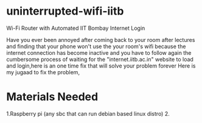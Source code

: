 # uninterrupted-wifi-iitb
Wi-Fi Router with Automated IIT Bombay Internet Login

Have you ever been annoyed after coming back to your room after lectures and finding that your phone won't use the your room's wifi because the internet connection has become inactive and you have to follow again the cumbersome process of waiting for the "internet.iitb.ac.in" website to load and login,here is an one time fix that will solve your problem forever 
Here is my jugaad to fix the problem,

# Materials Needed
1.Raspberry pi (any sbc that can run debian based linux distro)
2.
